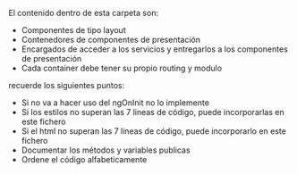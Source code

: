 El contenido dentro de esta carpeta son:
 - Componentes de tipo layout
 - Contenedores de componentes de presentación
 - Encargados de acceder a los servicios y entregarlos a los componentes de presentación
 - Cada container debe tener su propio routing y modulo

 recuerde los siguientes puntos:
 - Si no va a hacer uso del ngOnInit no lo implemente
 - Si los estilos no superan las 7 lineas de código, puede incorporarlas en este fichero
 - Si el html no superan las 7 lineas de código, puede incorporarlo en este fichero
 - Documentar los métodos y variables publicas
 - Ordene el código alfabeticamente